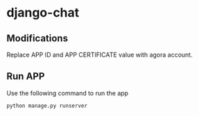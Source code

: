 # django-chat

## Modifications

Replace APP ID and APP CERTIFICATE value with agora account.

## Run APP
Use the following command to run the app

```python manage.py runserver```
